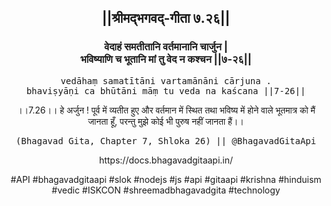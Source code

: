 <center><h2>||श्रीमद्‍भगवद्‍-गीता ७.२६||</h2>
<h3>वेदाहं समतीतानि वर्तमानानि चार्जुन |<br/>भविष्याणि च भूतानि मां तु वेद न कश्चन ||७-२६||</h3>
<pre>vedāhaṃ samatītāni vartamānāni cārjuna .<br/>bhaviṣyāṇi ca bhūtāni māṃ tu veda na kaścana ||7-26||</pre>
<p>।।7.26।। हे अर्जुन ! पूर्व में व्यतीत हुए और वर्तमान में स्थित तथा भविष्य में होने वाले भूतमात्र को मैं जानता हूँ, परन्तु मुझे कोई भी पुरुष नहीं जानता हैं।।</p>
<pre>(Bhagavad Gita, Chapter 7, Shloka 26) || @BhagavadGitaApi</pre><p>https://docs.bhagavadgitaapi.in/</p><p>#API #bhagavadgitaapi #slok #nodejs #js #api #gitaapi #krishna #hinduism #vedic #ISKCON #shreemadbhagavadgita #technology</p></center>